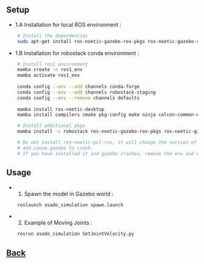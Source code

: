 ## Setup  
- 1.A Installation for local ROS environment :   
```bash
    # Install the dependencies
    sudo apt-get install ros-noetic-gazebo-ros-pkgs ros-noetic-gazebo-ros    ros-noetic-gazebo-ros-control ros-noetic-velocity-controllers ros-noetic-joint-state-controller ros-noetic-controller-manager ros-noetic-laser-assembler 
```   
   
- 1.B Installation for robostack conda environment : 
```bash    
    # Install ros1 environment  
    mamba create -n ros1_env  
    mamba activate ros1_env  
  
    conda config --env --add channels conda-forge  
    conda config --env --add channels robostack-staging  
    conda config --env --remove channels defaults  
  
    mamba install ros-noetic-desktop    
    mamba install compilers cmake pkg-config make ninja colcon-common-extensions catkin_tools  

    # Install additional pkgs  
    mamba install -c robostack ros-noetic-gazebo-ros-pkgs ros-noetic-gazebo-ros ros-noetic-gazebo-ros-control ros-noetic-velocity-controllers ros-noetic-joint-state-controller ros-noetic-controller-manager ros-noetic-laser-assembler  

    # Do not install ros-noetic-pcl-ros, it will change the version of some pkgs,  
    # and cause gazebo to crash.  
    # If you have installed it and gazebo crashes, remove the env and create a new one.   
```  

## Usage   
- 1. Spawn the model in Gazebo world :   
```bash    
    roslaunch asado_simulation spawn.launch
```   
   
- 2. Example of Moving Joints :
```bash   
    rosrun asado_simulation SetJointVelocity.py  
```

## [Back](../README.md#setup-and-usage)